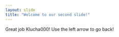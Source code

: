 ```yaml
---
layout: slide
title: "Welcome to our second slide!"
---
```

Great job Klucha000!
Use the left arrow to go back!
